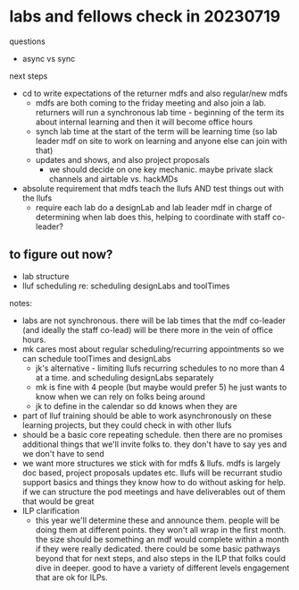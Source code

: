 # labs and fellows check in 20230719

questions
- async vs sync
 
next steps
- cd to write expectations of the returner mdfs and also regular/new mdfs
    - mdfs are both coming to the friday meeting and also join a lab. returners will run a synchronous lab time - beginning of the term its about internal learning and then it will become office hours
    - synch lab time at the start of the term will be learning time (so lab leader mdf on site to work on learning and anyone else can join with that)
    - updates and shows, and also project proposals
        - we should decide on one key mechanic. maybe private slack channels and airtable vs. hackMDs
- absolute requirement that mdfs teach the llufs AND test things out with the llufs
    - require each lab do a designLab and lab leader mdf in charge of determining when lab does this, helping to coordinate with staff co-leader?


## to figure out now?
* lab structure
* lluf scheduling re: scheduling designLabs and toolTimes

notes:
* labs are not synchronous. there will be lab times that the mdf co-leader (and ideally the staff co-lead) will be there more in the vein of office hours.
* mk cares most about regular scheduling/recurring appointments so we can schedule toolTimes and designLabs
    * jk's alternative - limiting llufs recurring schedules to no more than 4 at a time. and scheduling designLabs separately
    * mk is fine with 4 people (but maybe would prefer 5) he just wants to know when we can rely on folks being around
    * jk to define in the calendar so dd knows when they are
* part of lluf training should be able to work asynchronously on these learning projects, but they could check in with other llufs
* should be a basic core repeating schedule. then there are no promises additional things that we'll invite folks to. they don't have to say yes and we don't have to send
* we want more structures we stick with for mdfs & llufs. mdfs is largely doc based, project proposals updates etc. llufs will be recurrant studio support basics and things they know how to do without asking for help. if we can structure the pod meetings and have deliverables out of them that would be great
* ILP clarification
    * this year we'll determine these and announce them. people will be doing them at different points. they won't all wrap in the first month. the size should be something an mdf would complete within a month if they were really dedicated. there could be some basic pathways beyond that for next steps, and also steps in the ILP that folks could dive in deeper. good to have a variety of different levels engagement that are ok for ILPs.